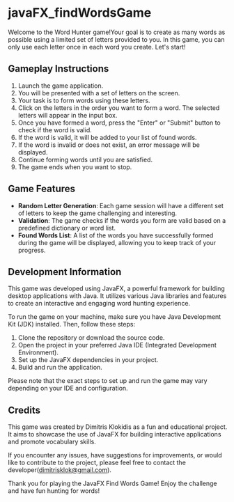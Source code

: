 # javaFX_findWordsGame

Welcome to the Word Hunter game!Your goal is to create as many words as possible using a limited set of letters provided to you.
In this game, you can only use each letter once in each word you create. Let's start!

## Gameplay Instructions

1. Launch the game application.
2. You will be presented with a set of letters on the screen.
3. Your task is to form words using these letters.
4. Click on the letters in the order you want to form a word. The selected letters will appear in the input box.
5. Once you have formed a word, press the "Enter" or "Submit" button to check if the word is valid.
6. If the word is valid, it will be added to your list of found words.
7. If the word is invalid or does not exist, an error message will be displayed.
8. Continue forming words until you are satisfied.
9. The game ends when you want to stop.

## Game Features

- **Random Letter Generation**: Each game session will have a different set of letters to keep the game challenging and interesting.
- **Validation**: The game checks if the words you form are valid based on a predefined dictionary or word list.
- **Found Words List**: A list of the words you have successfully formed during the game will be displayed, allowing you to keep track of your progress.

## Development Information

This game was developed using JavaFX, a powerful framework for building desktop applications with Java.
It utilizes various Java libraries and features to create an interactive and engaging word hunting experience.

To run the game on your machine, make sure you have Java Development Kit (JDK) installed. Then, follow these steps:

1. Clone the repository or download the source code.
2. Open the project in your preferred Java IDE (Integrated Development Environment).
3. Set up the JavaFX dependencies in your project.
4. Build and run the application.

Please note that the exact steps to set up and run the game may vary depending on your IDE and configuration.

## Credits

This game was created by Dimitris Klokidis as a fun and educational project.
It aims to showcase the use of JavaFX for building interactive applications and promote vocabulary skills.

If you encounter any issues, have suggestions for improvements, or would like to contribute to the project, please feel free to contact the developer(dimitrisklok@gmail.com).

Thank you for playing the JavaFX Find Words Game! Enjoy the challenge and have fun hunting for words!
